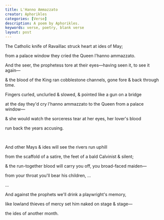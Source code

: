 ```yaml
---
title: L'Hanno Ammazzato
creator: Aphorikles
categories: [Verse]
description: A poem by Aphorikles.
keywords: verse, poetry, blank verse
layout: post
---
```


<p class="hanging">The Catholic knife of Ravaillac struck heart at ides of May;</p>
<p class="hanging">from a palace window they cried the Queen l'hanno ammazzato.</p>
<p class="hanging">And the seer, the prophetess tore at their eyes—having seen it, to see it again—</p>
<p class="hanging">& the blood of the King ran cobblestone channels, gone fore & back through time.</p>
<p class="hanging">Fingers curled, unclurled & slowed, & pointed like a gun on a bridge</p>
<p class="hanging">at the day they'd cry l'hanno ammazzato to the Queen from a palace window—</p>
<p class="hanging">& she would watch the sorceress tear at her eyes, her lover's blood</p>
<p class="hanging">run back the years accusing.</p>
<br>
<p class="hanging">And other Mays & ides will see the rivers run uphill</p>
<p class="hanging">from the scaffold of a satire, the feet of a bald Calvinist & silent;</p>
<p class="hanging">& the run-together blood will carry you off, you broad-faced maiden—</p>
<p class="hanging">from your throat you'll bear his children, ...</p>
<p class="hanging">...</p>
<p class="hanging">And against the prophets we'll drink a playwright's memory,</p>
<p class="hanging">like lowland thieves of mercy set him naked on stage & stage—</p>
<p class="hanging">the ides of another month.</p>
